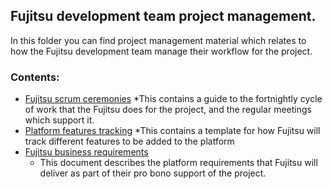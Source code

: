 ## Fujitsu development team project management. 

In this folder you can find project management material which relates to how the Fujitsu development team manage their workflow for the project.

### Contents: 

* [Fujitsu scrum ceremonies](fujitsu-management/fujitsu-scrum-ceremonies)
  *This contains a guide to the fortnightly cycle of work that the Fujitsu does for the project, and the regular meetings which support it. 
* [Platform features tracking](fujitsu-management/features.md)
  *This contains a template for how Fujitsu will track different features to be added to the platform
* [Fujitsu business requirements](fujitsu-management/fujitsu-business-requirements.md)
  *  This document describes the platform requirements that Fujitsu will deliver as part of their pro bono support of the project.

